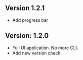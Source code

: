 ## Version 1.2.1
  - Add progress bar

## Version: 1.2.0
 - Full UI application. No more CLI.
 - Add new version check.